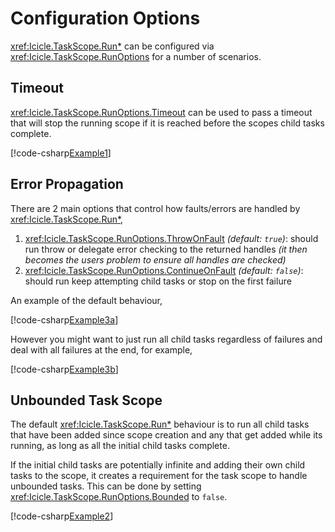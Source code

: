 # Configuration Options

<xref:Icicle.TaskScope.Run*> can be configured via
<xref:Icicle.TaskScope.RunOptions> for a number of scenarios.

## Timeout

<xref:Icicle.TaskScope.RunOptions.Timeout> can be used to pass a timeout
that will stop the running scope if it is reached before the scopes child tasks
complete.

[!code-csharp[Example1](../../Icicle.Tests/Examples/Configuration.cs#Example1)]

## Error Propagation

There are 2 main options that control how faults/errors are handled by
<xref:Icicle.TaskScope.Run*>,

1. <xref:Icicle.TaskScope.RunOptions.ThrowOnFault> _(default: `true`)_:
   should run throw or delegate error checking to the returned handles
   _(it then becomes the users problem to ensure all handles are checked)_
2. <xref:Icicle.TaskScope.RunOptions.ContinueOnFault> _(default: `false`)_:
   should run keep attempting child tasks or stop on the first failure

An example of the default behaviour,

[!code-csharp[Example3a](../../Icicle.Tests/Examples/Configuration.cs#Example3a)]

However you might want to just run all child tasks regardless of failures and
deal with all failures at the end, for example,

[!code-csharp[Example3b](../../Icicle.Tests/Examples/Configuration.cs#Example3b)]

## Unbounded Task Scope

The default <xref:Icicle.TaskScope.Run*> behaviour is to run all child tasks
that have been added since scope creation and any that get added while its
running, as long as all the initial child tasks complete.

If the initial child tasks are potentially infinite and adding their own
child tasks to the scope, it creates a requirement for the task scope to handle
unbounded tasks. This can be done by setting
<xref:Icicle.TaskScope.RunOptions.Bounded> to `false`.

[!code-csharp[Example2](../../Icicle.Tests/Examples/Configuration.cs#Example2)]
